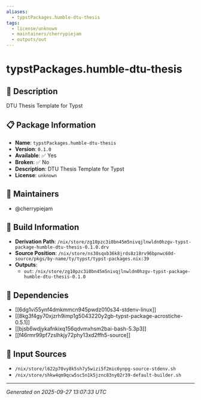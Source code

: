 ```yaml
---
aliases:
  - typstPackages.humble-dtu-thesis
tags:
  - license/unknown
  - maintainers/cherrypiejam
  - outputs/out
---
```


# typstPackages.humble-dtu-thesis

## 📝 Description

DTU Thesis Template for Typst

## 📋 Package Information

- **Name**: `typstPackages.humble-dtu-thesis`
- **Version**: `0.1.0`
- **Available**: ✅ Yes
- **Broken**: ✅ No
- **Description**: DTU Thesis Template for Typst
- **License**: `unknown`
## 👥 Maintainers

- @cherrypiejam


## 🔧 Build Information

- **Derivation Path**: `/nix/store/zg10pzc3i0bn45m5nivqjlnwldn0hzgv-typst-package-humble-dtu-thesis-0.1.0.drv`
- **Source Position**: `/nix/store/ns30sqxb36k8jrds8z18rv96bpnwc60d-source/pkgs/by-name/ty/typst/typst-packages.nix:39`
- **Outputs**:
  - `out`:  `/nix/store/zg10pzc3i0bn45m5nivqjlnwldn0hzgv-typst-package-humble-dtu-thesis-0.1.0`

## 🔗 Dependencies

- [[6dg1vi55ynf4dmkmmcn945pwdz010s34-stdenv-linux]]
- [[8kg3f4gy70xjzrh9imp1g5043220y2gb-typst-package-acrostiche-0.5.1]]
- [[bjsb6wdjykafnkixq156qdvmxhsm2bai-bash-5.3p3]]
- [[f46rmr99pf7zslhkjy72phy13xd2ffh5-source]]

## 📁 Input Sources

- `/nix/store/l622p70vy8k5sh7y5wizi5f2mic6ynpg-source-stdenv.sh`
- `/nix/store/shkw4qm9qcw5sc5n1k5jznc83ny02r39-default-builder.sh`

---
*Generated on 2025-09-27 13:07:33 UTC*
